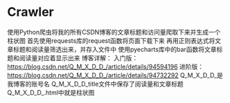 # Crawler
使用Python爬虫将我的所有CSDN博客的文章标题和访问量爬取下来并生成一个柱状图
首先使用requests库的request函数将页面下载下来
再用正则表达式将文章标题和阅读量筛选出来，并存入文件中
使用pyecharts库中的bar函数将文章标题和阅读量对应着显示出来
博客详解：
入门版：
https://blog.csdn.net/Q_M_X_D_D_/article/details/94594196
进阶版：
https://blog.csdn.net/Q_M_X_D_D_/article/details/94732292
Q_M_X_D_D_是我博客的账号名
Q_M_X_D_D_title文件中保存了阅读量和文章标题
Q_M_X_D_D_.html中就是柱状图
